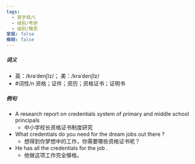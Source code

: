 ```yaml
---
tags:
  - 首字母/C
  - 级别/考研
  - 级别/雅思
掌握: false
模糊: false
---
```

##### 词义
- 英：/krəˈdenʃlz/； 美：/krəˈdenʃlz/
- #词性/n  资格；证件；资历；资格证书；证明书
##### 例句
- A research report on credentials system of primary and middle school principals
	- 中小学校长资格证书制度研究
- What credentials do you need for the dream jobs out there ?
	- 想得到你梦想中的工作，你需要哪些资格证书呢？
- He has all the credentials for the job .
	- 他做这项工作完全够格。
